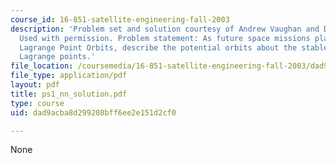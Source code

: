 ```yaml
---
course_id: 16-851-satellite-engineering-fall-2003
description: 'Problem set and solution courtesy of Andrew Vaughan and David Woffinden.
  Used with permission. Problem statement: As future space missions plan to utilize
  Lagrange Point Orbits, describe the potential orbits about the stable and unstable
  Lagrange points.'
file_location: /coursemedia/16-851-satellite-engineering-fall-2003/dad9acba8d299208bff6ee2e151d2cf0_ps1_nn_solution.pdf
file_type: application/pdf
layout: pdf
title: ps1_nn_solution.pdf
type: course
uid: dad9acba8d299208bff6ee2e151d2cf0

---
```

None